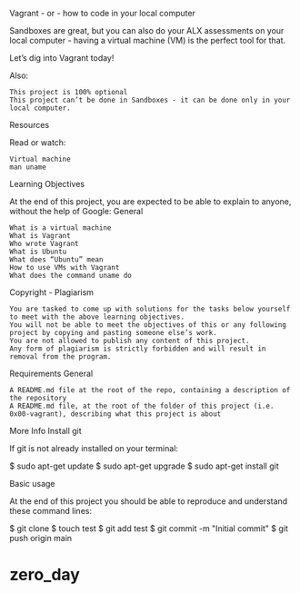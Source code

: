 Vagrant - or - how to code in your local computer

Sandboxes are great, but you can also do your ALX assessments on your local computer - having a virtual machine (VM) is the perfect tool for that.

Let’s dig into Vagrant today!

Also:

    This project is 100% optional
    This project can’t be done in Sandboxes - it can be done only in your local computer.

Resources

Read or watch:

    Virtual machine
    man uname

Learning Objectives

At the end of this project, you are expected to be able to explain to anyone, without the help of Google:
General

    What is a virtual machine
    What is Vagrant
    Who wrote Vagrant
    What is Ubuntu
    What does “Ubuntu” mean
    How to use VMs with Vagrant
    What does the command uname do

Copyright - Plagiarism

    You are tasked to come up with solutions for the tasks below yourself to meet with the above learning objectives.
    You will not be able to meet the objectives of this or any following project by copying and pasting someone else’s work.
    You are not allowed to publish any content of this project.
    Any form of plagiarism is strictly forbidden and will result in removal from the program.

Requirements
General

    A README.md file at the root of the repo, containing a description of the repository
    A README.md file, at the root of the folder of this project (i.e. 0x00-vagrant), describing what this project is about

More Info
Install git

If git is not already installed on your terminal:

$ sudo apt-get update
$ sudo apt-get upgrade
$ sudo apt-get install git

Basic usage

At the end of this project you should be able to reproduce and understand these command lines:

$ git clone <repo>
$ touch test
$ git add test
$ git commit -m "Initial commit"
$ git push origin main

# zero_day
